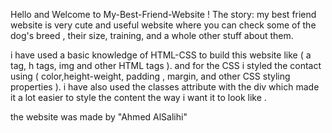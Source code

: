 Hello and Welcome to My-Best-Friend-Website !
The story:
my best friend website is very cute and useful website where you can check some of the dog's breed , their size, training, and a whole other stuff about them.

i have used a basic knowledge of HTML-CSS to build this website like ( a tag, h tags, img and other HTML tags ).
and for the CSS i styled the contact using ( color,height-weight, padding , margin, and other CSS styling properties ).
i have also used the classes attribute with the div which made it a lot easier to style the content the way i want it to look like .

the website was made by "Ahmed AlSalihi"

